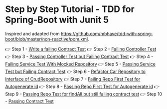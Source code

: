 # Step by Step Tutorial -  TDD for Spring-Boot with Junit 5

Inspired and adapted from https://github.com/mbhave/tdd-with-spring-boot/blob/master/non-reactive/pom.xml.

👉 Step 1 - [Write a failing Contract Test](https://github.com/techcoachcircle/tutorial-tdd-spring-boot-steps/commits/main#:~:text=1_failing_contract_test)
👉 Step 2 - [Failing Controller Test](https://github.com/techcoachcircle/tutorial-tdd-spring-boot-steps/commit/c57a0c81b097d22aea6d2c28ab4399f846b51b87)
👉 Step 3 - [Passing Controller Test but Failing Contract Test](https://github.com/techcoachcircle/tutorial-tdd-spring-boot-steps/commits/main#:~:text=3_passing_controller_test_but_failing_contract_test)
👉 Step 4 - [Failing Service Test With Mocked Repository](https://github.com/techcoachcircle/tutorial-tdd-spring-boot-steps/commits/main#:~:text=4_failing_service_test_with_mocked_repository) 
👉 Step 5 - [Passing Service Test but Failing Contract Test](https://github.com/techcoachcircle/tutorial-tdd-spring-boot-steps/commits/main#:~:text=5_passing_service_test_but_failing_contract_test)
👉 Step 6 - [Refactor Car Repository to Interface of CrudRepository](https://github.com/techcoachcircle/tutorial-tdd-spring-boot-steps/commit/4ce5aad121383646ba622824cc5590fa33bc18ad)
👉 Step 7 - [Failing Repo First Test for Autogenerate id](https://github.com/techcoachcircle/tutorial-tdd-spring-boot-steps/commit/1f2236a21e6b595e7a07558b5fb48d599090dd6d)
👉 Step 8 - [Passing Repo First Test for Autogenerate id](https://github.com/techcoachcircle/tutorial-tdd-spring-boot-steps/commit/30726a91cee31b7f0ea61ea3c2cd1fc69c439f7e)
👉 Step 9 - [Passing Repo Test for findAll but still failing contract test](https://github.com/techcoachcircle/tutorial-tdd-spring-boot-steps/commit/74ac9e1525926ca474d8bf801cb84ebc4888b250)
👉 Step 10 - [Passing Contract Test](https://github.com/techcoachcircle/tutorial-tdd-spring-boot-steps/commit/5e4190fa2feca6ab5f6a22a9f9a9b26118f95b56)

